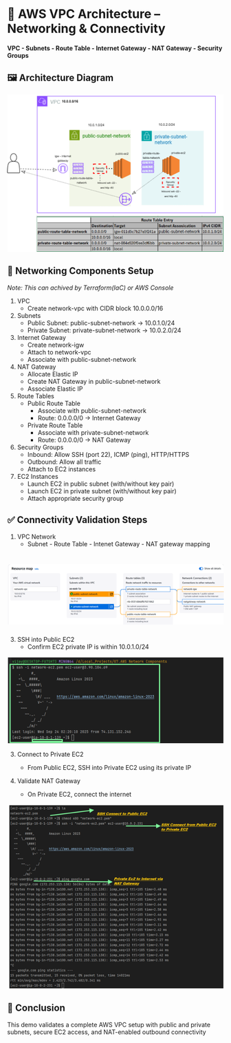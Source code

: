 # 📐 AWS VPC Architecture – Networking & Connectivity 
####         VPC -  Subnets - Route Table - Internet Gateway -  NAT Gateway -  Security Groups

## 🖼️ Architecture Diagram
![AWS VPC Architecture](vpcnetwork.png)

## 🧱 Networking Components Setup 
_Note: This can achived by Terraform(IaC) or AWS Console_

1. VPC
   - Create network-vpc with CIDR block 10.0.0.0/16
2. Subnets
   - Public Subnet: public-subnet-network → 10.0.1.0/24
   - Private Subnet: private-subnet-network → 10.0.2.0/24
3. Internet Gateway
   - Create network-igw
   - Attach to network-vpc
   - Associate with public-subnet-network
4. NAT Gateway
   - Allocate Elastic IP
   - Create NAT Gateway in public-subnet-network
   - Associate Elastic IP
5. Route Tables
   - Public Route Table
      - Associate with public-subnet-network
      - Route: 0.0.0.0/0 → Internet Gateway
   - Private Route Table
      - Associate with private-subnet-network
      - Route: 0.0.0.0/0 → NAT Gateway
6. Security Groups
   - Inbound: Allow SSH (port 22), ICMP (ping), HTTP/HTTPS
   - Outbound: Allow all traffic
   - Attach to EC2 instances
7. EC2 Instances
   - Launch EC2 in public subnet (with/without key pair)
   - Launch EC2 in private subnet (with/without key pair)
   - Attach appropriate security group


## ✅ Connectivity Validation Steps
1. VPC Network
   - Subnet - Route Table - Intenet Gateway  - NAT gateway mapping

# ![Connectivity Validation Steps](vpc-subnet-route-table-igw.png)
     
3. SSH into Public EC2
   - Confirm EC2 private IP is within 10.0.1.0/24

![Connectivity Validation Steps](PublicEC2.png)
   
3. Connect to Private EC2 
   - From Public EC2, SSH into Private EC2 using its private IP
   
4. Validate NAT Gateway
   - On Private EC2, connect the internet

     
![Connectivity Validation Steps](Private_NAT.png)


##  🏁 Conclusion

This demo validates a complete AWS VPC setup with public and private subnets, secure EC2 access, and NAT-enabled outbound connectivity

   






























